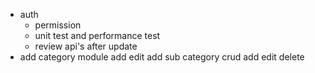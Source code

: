 - auth
  - permission 
  - unit test and performance test 
  - review api's after update 
- add category module  add edit 
  add sub category crud add edit delete 